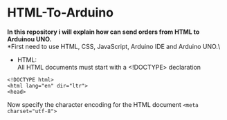 # HTML-To-Arduino
**In this repository i will explain how can send orders from HTML to Arduinou UNO.**\
*First need to use HTML, CSS, JavaScript, Arduino IDE and Arduino UNO.\
* HTML:\
All HTML documents must start with a <!DOCTYPE> declaration

```
<!DOCTYPE html>
<html lang="en" dir="ltr">
<head>
```

 Now specify the character encoding for the HTML document
`<meta charset="utf-8">`
